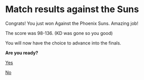 # Match results against the Suns

Congrats! You just won Against the Phoenix Suns. Amazing job!

The score was 98-136. (KD was gone so you good)

You will now have the choice to advance into the finals.

**Are you ready?**

[Yes](training.md)

[No](../fraud.md)
